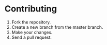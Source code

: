 # Contributing

1. Fork the repository.
2. Create a new branch from the master branch.
3. Make your changes.
4. Send a pull request.
